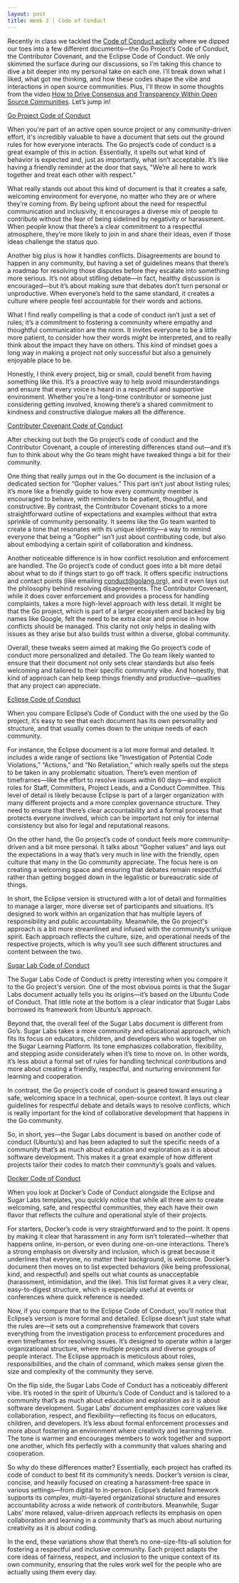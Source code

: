 ```yaml
---
layout: post
title: Week 2 | Code of Conduct
---
```

Recently in class we tackled the [Code of Conduct activity](https://github.com/joannakl/ossd_materials/blob/master/activities/code_of_conduct_activity.md) where we dipped our toes into a few different documents—the Go Project’s Code of Conduct, the Contributor Covenant, and the Eclipse Code of Conduct. We only skimmed the surface during our discussions, so I’m taking this chance to dive a bit deeper into my personal take on each one. I’ll break down what I liked, what got me thinking, and how these codes shape the vibe and interactions in open source communities. Plus, I'll throw in some thoughts from the video [How to Drive Consensus and Transparency Within Open Source Communities](https://www.youtube.com/watch?v=ZYwTDNA3Uac). Let’s jump in!

<!--more-->

[Go Project Code of Conduct](https://go.dev/conduct)

When you're part of an active open source project or any community-driven effort, it's incredibly valuable to have a document that sets out the ground rules for how everyone interacts. The Go project’s code of conduct is a great example of this in action. Essentially, it spells out what kind of behavior is expected and, just as importantly, what isn’t acceptable. It’s like having a friendly reminder at the door that says, "We’re all here to work together and treat each other with respect."

What really stands out about this kind of document is that it creates a safe, welcoming environment for everyone, no matter who they are or where they’re coming from. By being upfront about the need for respectful communication and inclusivity, it encourages a diverse mix of people to contribute without the fear of being sidelined by negativity or harassment. When people know that there’s a clear commitment to a respectful atmosphere, they’re more likely to join in and share their ideas, even if those ideas challenge the status quo.

Another big plus is how it handles conflicts. Disagreements are bound to happen in any community, but having a set of guidelines means that there’s a roadmap for resolving those disputes before they escalate into something more serious. It’s not about stifling debate—in fact, healthy discussion is encouraged—but it’s about making sure that debates don’t turn personal or unproductive. When everyone’s held to the same standard, it creates a culture where people feel accountable for their words and actions.

What I find really compelling is that a code of conduct isn’t just a set of rules; it’s a commitment to fostering a community where empathy and thoughtful communication are the norm. It invites everyone to be a little more patient, to consider how their words might be interpreted, and to really think about the impact they have on others. This kind of mindset goes a long way in making a project not only successful but also a genuinely enjoyable place to be.

Honestly, I think every project, big or small, could benefit from having something like this. It’s a proactive way to help avoid misunderstandings and ensure that every voice is heard in a respectful and supportive environment. Whether you're a long-time contributor or someone just considering getting involved, knowing there’s a shared commitment to kindness and constructive dialogue makes all the difference.

[Contributer Covenant Code of Conduct](https://www.contributor-covenant.org/version/1/4/code-of-conduct/)

After checking out both the Go project’s code of conduct and the Contributor Covenant, a couple of interesting differences stand out—and it’s fun to think about why the Go team might have tweaked things a bit for their community.

One thing that really jumps out in the Go document is the inclusion of a dedicated section for “Gopher values.” This part isn’t just about listing rules; it’s more like a friendly guide to how every community member is encouraged to behave, with reminders to be patient, thoughtful, and constructive. By contrast, the Contributor Covenant sticks to a more straightforward outline of expectations and examples without that extra sprinkle of community personality. It seems like the Go team wanted to create a tone that resonates with its unique identity—a way to remind everyone that being a “Gopher” isn’t just about contributing code, but also about embodying a certain spirit of collaboration and kindness.

Another noticeable difference is in how conflict resolution and enforcement are handled. The Go project’s code of conduct goes into a bit more detail about what to do if things start to go off track. It offers specific instructions and contact points (like emailing conduct@golang.org), and it even lays out the philosophy behind resolving disagreements. The Contributor Covenant, while it does cover enforcement and provides a process for handling complaints, takes a more high-level approach with less detail. It might be that the Go project, which is part of a larger ecosystem and backed by big names like Google, felt the need to be extra clear and precise in how conflicts should be managed. This clarity not only helps in dealing with issues as they arise but also builds trust within a diverse, global community.

Overall, these tweaks seem aimed at making the Go project’s code of conduct more personalized and detailed. The Go team likely wanted to ensure that their document not only sets clear standards but also feels welcoming and tailored to their specific community vibe. And honestly, that kind of approach can help keep things friendly and productive—qualities that any project can appreciate.

[Eclipse Code of Conduct](https://www.eclipse.org/org/documents/Community_Code_of_Conduct.php)

When you compare Eclipse’s Code of Conduct with the one used by the Go project, it’s easy to see that each document has its own personality and structure, and that usually comes down to the unique needs of each community.

For instance, the Eclipse document is a lot more formal and detailed. It includes a wide range of sections like “Investigation of Potential Code Violations,” “Actions,” and “No Retaliation,” which really spells out the steps to be taken in any problematic situation. There’s even mention of timeframes—like the effort to resolve issues within 60 days—and explicit roles for Staff, Committers, Project Leads, and a Conduct Committee. This level of detail is likely because Eclipse is part of a larger organization with many different projects and a more complex governance structure. They need to ensure that there’s clear accountability and a formal process that protects everyone involved, which can be important not only for internal consistency but also for legal and reputational reasons.

On the other hand, the Go project’s code of conduct feels more community-driven and a bit more personal. It talks about “Gopher values” and lays out the expectations in a way that’s very much in line with the friendly, open culture that many in the Go community appreciate. The focus here is on creating a welcoming space and ensuring that debates remain respectful rather than getting bogged down in the legalistic or bureaucratic side of things.

In short, the Eclipse version is structured with a lot of detail and formalities to manage a larger, more diverse set of participants and situations. It’s designed to work within an organization that has multiple layers of responsibility and public accountability. Meanwhile, the Go project's approach is a bit more streamlined and infused with the community’s unique spirit. Each approach reflects the culture, size, and operational needs of the respective projects, which is why you’ll see such different structures and content between the two.

[Sugar Lab Code of Conduct](https://wiki.sugarlabs.org/go/Sugar_Labs/Legal/Code_of_Conduct)

The Sugar Labs Code of Conduct is pretty interesting when you compare it to the Go project's version. One of the most obvious points is that the Sugar Labs document actually tells you its origins—it’s based on the Ubuntu Code of Conduct. That little note at the bottom is a clear indicator that Sugar Labs borrowed its framework from Ubuntu’s approach.

Beyond that, the overall feel of the Sugar Labs document is different from Go’s. Sugar Labs takes a more community and educational approach, which fits its focus on educators, children, and developers who work together on the Sugar Learning Platform. Its tone emphasizes collaboration, flexibility, and stepping aside considerately when it’s time to move on. In other words, it’s less about a formal set of rules for handling technical contributions and more about creating a friendly, respectful, and nurturing environment for learning and cooperation.

In contrast, the Go project’s code of conduct is geared toward ensuring a safe, welcoming space in a technical, open-source context. It lays out clear guidelines for respectful debate and details ways to resolve conflicts, which is really important for the kind of collaborative development that happens in the Go community.

So, in short, yes—the Sugar Labs document is based on another code of conduct (Ubuntu’s) and has been adapted to suit the specific needs of a community that’s as much about education and exploration as it is about software development. This makes it a great example of how different projects tailor their codes to match their community’s goals and values.

[Docker Code of Conduct](https://github.com/docker/code-of-conduct/blob/master/code-of-conduct-EN.md)

When you look at Docker’s Code of Conduct alongside the Eclipse and Sugar Labs templates, you quickly notice that while all three aim to create welcoming, safe, and respectful communities, they each have their own flavor that reflects the culture and operational style of their projects.

For starters, Docker’s code is very straightforward and to the point. It opens by making it clear that harassment in any form isn’t tolerated—whether that happens online, in-person, or even during one-on-one interactions. There’s a strong emphasis on diversity and inclusion, which is great because it underlines that everyone, no matter their background, is welcome. Docker’s document then moves on to list expected behaviors (like being professional, kind, and respectful) and spells out what counts as unacceptable (harassment, intimidation, and the like). This list format gives it a very clear, easy-to-digest structure, which is especially useful at events or conferences where quick reference is needed.

Now, if you compare that to the Eclipse Code of Conduct, you’ll notice that Eclipse’s version is more formal and detailed. Eclipse doesn’t just state what the rules are—it sets out a comprehensive framework that covers everything from the investigation process to enforcement procedures and even timeframes for resolving issues. It’s designed to operate within a larger organizational structure, where multiple projects and diverse groups of people interact. The Eclipse approach is meticulous about roles, responsibilities, and the chain of command, which makes sense given the size and complexity of the community they serve.

On the flip side, the Sugar Labs Code of Conduct has a noticeably different vibe. It’s rooted in the spirit of Ubuntu’s Code of Conduct and is tailored to a community that’s as much about education and exploration as it is about software development. Sugar Labs’ document emphasizes core values like collaboration, respect, and flexibility—reflecting its focus on educators, children, and developers. It’s less about formal enforcement processes and more about fostering an environment where creativity and learning thrive. The tone is warmer and encourages members to work together and support one another, which fits perfectly with a community that values sharing and cooperation.

So why do these differences matter? Essentially, each project has crafted its code of conduct to best fit its community’s needs. Docker’s version is clear, concise, and heavily focused on creating a harassment-free space in various settings—from digital to in-person. Eclipse’s detailed framework supports its complex, multi-layered organizational structure and ensures accountability across a wide network of contributors. Meanwhile, Sugar Labs’ more relaxed, value-driven approach reflects its emphasis on open collaboration and learning in a community that’s as much about nurturing creativity as it is about coding.

In the end, these variations show that there’s no one-size-fits-all solution for fostering a respectful and inclusive community. Each project adapts the core ideas of fairness, respect, and inclusion to the unique context of its own community, ensuring that the rules work well for the people who are actually using them every day.